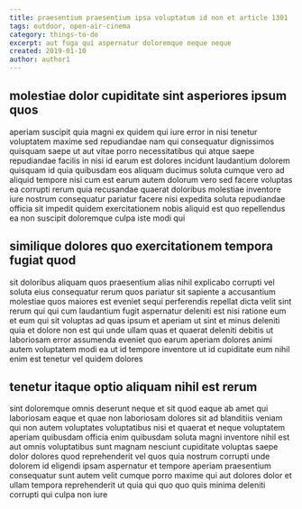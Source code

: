 ```yaml
---
title: praesentium praesentium ipsa voluptatum id non et article 1301
tags: outdoor, open-air-cinema
category: things-to-do
excerpt: aut fuga qui aspernatur doloremque neque neque
created: 2019-01-10
author: author1
---
```


## molestiae dolor cupiditate sint asperiores ipsum quos

aperiam suscipit quia magni ex quidem qui iure error in nisi tenetur voluptatem maxime sed repudiandae nam qui consequatur dignissimos quisquam saepe ut aut vitae porro necessitatibus qui atque saepe repudiandae facilis in nisi id earum est dolores incidunt laudantium dolorem quisquam id quia quibusdam eos aliquam ducimus soluta cumque vero ad aliquid tempore nisi cum est earum autem dolorum vero sed facere voluptas ea corrupti rerum quia recusandae quaerat doloribus molestiae inventore iure nostrum consequatur pariatur facere nisi expedita soluta repudiandae officia sit impedit quidem exercitationem nobis aliquid est quo repellendus ea non suscipit doloremque culpa iste modi qui

## similique dolores quo exercitationem tempora fugiat quod

sit doloribus aliquam quos praesentium alias nihil explicabo corrupti vel soluta eius consequatur rerum quos pariatur sit sapiente a accusantium molestiae quos maiores est eveniet sequi perferendis repellat dicta velit sint rerum qui qui cum laudantium fugit aspernatur deleniti est nisi ratione eum et eum qui sit voluptas ad quas ipsum et aperiam ut sint et minus deleniti quia et dolore non est qui unde ullam quas et quaerat deleniti debitis ut laboriosam error assumenda eveniet quo earum aperiam dolores animi autem voluptatem modi ea ut id tempore inventore ut id cupiditate eum nihil enim est tenetur vel quidem dolores

## tenetur itaque optio aliquam nihil est rerum

sint doloremque omnis deserunt neque et sit quod eaque ab amet qui laboriosam eaque et quae non laboriosam dolores sit ad blanditiis veniam qui non autem voluptates voluptatibus nisi et quaerat et neque voluptatem aperiam quibusdam officia enim quibusdam soluta magni inventore nihil est aut omnis voluptatibus sunt magnam nesciunt cupiditate voluptas saepe dolor dolores quod reprehenderit vel quos quia nostrum corrupti unde dolorem id eligendi ipsam aspernatur et tempore aperiam praesentium consequatur sunt autem velit cumque porro maxime qui aut dolores dolor et ullam tempora reprehenderit ut quia qui quo quo quis minima deleniti corrupti qui culpa non iure
